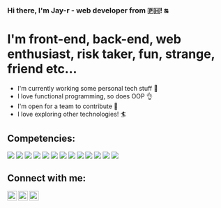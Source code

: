 ### Hi there, I'm Jay-r - web developer from 🇵🇭! 🔛

# I'm front-end, back-end, web enthusiast, risk taker, fun, strange, friend etc...

- I'm currently working some personal tech stuff 🚀
- I love functional programming, so does OOP 👌
- I'm open for a team to contribute 🔭
- I love exploring other technologies! 🏄

## Competencies:

[<img src="https://img.icons8.com/bubbles/50/000000/react.png"/>][reactjs]
[<img src="https://img.icons8.com/color/48/000000/redux.png"/>][redux]
[<img src="https://img.icons8.com/color/48/000000/angularjs.png"/>][angular]
[<img src="https://img.icons8.com/color/48/000000/vue-js.png"/>][vuejs]
[<img src="https://img.icons8.com/color/48/000000/nodejs.png"/>][nodejs]
[<img src="https://img.icons8.com/color/48/000000/javascript.png"/>][javascript]
[<img src="https://img.icons8.com/nolan/64/html-5.png"/>][html5]
[<img src="https://img.icons8.com/color/48/000000/css3.png"/>][css3]
[<img src="https://img.icons8.com/color/48/000000/sass.png"/>][sass]
[<img src="https://img.icons8.com/color/48/000000/mongodb.png"/>][mongodb]
[<img src="https://img.icons8.com/color/48/000000/firebase.png"/>][firebase]
[<img src="https://img.icons8.com/color/48/000000/azure-1.png"/>][azure]
[<img src="https://img.icons8.com/color/48/000000/github-2.png"/>][github]

## Connect with me:

[<img width="22px" align="left" src="https://img.icons8.com/android/24/000000/linkedin.png"/>][linkedin]
[<img width="22px" align="left" src="https://img.icons8.com/android/24/000000/twitter.png"/>][twitter]
[<img width="22px" align="left" src="https://img.icons8.com/metro/26/000000/email.png"/>][email]

[linkedin]: https://www.linkedin.com/in/alejandro-cartojano-jr/
[twitter]: https://twitter.com/jhetuts
[email]: mailto:alejandro.cartojano@gmail.com
[reactjs]: https://reactjs.org/
[redux]: https://redux.js.org/
[angular]: https://angular.io/
[vuejs]: https://vuejs.org/
[nodejs]: https://nodejs.org/en/
[mongodb]: https://www.mongodb.com/
[firebase]: https://firebase.google.com/
[javascript]: https://www.javascript.com/
[html5]: https://html.com/html5/
[css3]: http://www.css3.info/
[sass]: https://sass-lang.com/
[azure]: https://azure.microsoft.com/en-us/
[github]: https://github.com/
